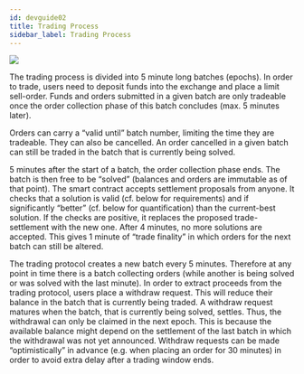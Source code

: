 ```yaml
---
id: devguide02
title: Trading Process
sidebar_label: Trading Process
---
```


<img src="/img/tradingprocess.png">

The trading process is divided into 5 minute long batches (epochs). In order to trade, users need to deposit funds into the exchange and place a limit sell-order. Funds and orders submitted in a given batch are only tradeable once the order collection phase of this batch concludes (max. 5 minutes later).

Orders can carry a “valid until” batch number, limiting the time they are tradeable. They can also be cancelled. An order cancelled in a given batch can still be traded in the batch that is currently being solved.

5 minutes after the start of a batch, the order collection phase ends. The batch is then free to be “solved” (balances and orders are immutable as of that point). The smart contract accepts settlement proposals from anyone. It checks that a solution is valid (cf. below for requirements) and if significantly “better” (cf. below for quantification) than the current-best solution. If the checks are positive, it replaces the proposed trade-settlement with the new one.
After 4 minutes, no more solutions are accepted. This gives 1 minute of “trade finality” in which orders for the next batch can still be altered.

The trading protocol creates a new batch every 5 minutes. Therefore at any point in time there is a batch collecting orders (while another is being solved or was solved with the last minute).
In order to extract proceeds from the trading protocol, users place a withdraw request. This will reduce their balance in the batch that is currently being traded. A withdraw request matures when the batch, that is currently being solved, settles. Thus, the withdrawal can only be claimed in the next epoch. This is because the available balance might depend on the settlement of the last batch in which the withdrawal was not yet announced. Withdraw requests can be made “optimistically” in advance (e.g. when placing an order for 30 minutes) in order to avoid extra delay after a trading window ends.
